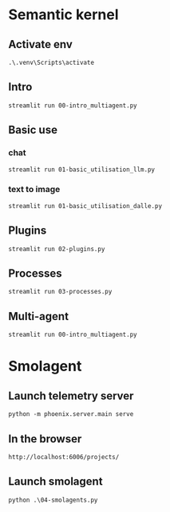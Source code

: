 # Semantic kernel
## Activate env
`.\.venv\Scripts\activate`

## Intro
`streamlit run 00-intro_multiagent.py`

## Basic use
### chat
`streamlit run 01-basic_utilisation_llm.py`
### text to image
`streamlit run 01-basic_utilisation_dalle.py`

## Plugins
`streamlit run 02-plugins.py`

## Processes
`streamlit run 03-processes.py`

## Multi-agent
`streamlit run 00-intro_multiagent.py`

# Smolagent

## Launch telemetry server
`python -m phoenix.server.main serve`

## In the browser
`http://localhost:6006/projects/`

## Launch smolagent
`python .\04-smolagents.py`
